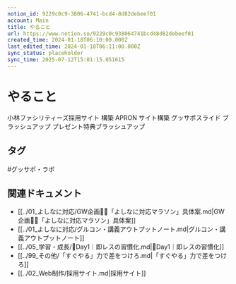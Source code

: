 ```yaml
---
notion_id: 9229c0c9-3806-4741-bcd4-8d82debeef01
account: Main
title: やること
url: https://www.notion.so/9229c0c938064741bcd48d82debeef01
created_time: 2024-01-18T06:10:00.000Z
last_edited_time: 2024-01-18T06:11:00.000Z
sync_status: placeholder
sync_time: 2025-07-12T15:01:15.051615
---
```

# やること

小林ファシリティーズ採用サイト 構築
APRON サイト構築
グッサポスライド ブラッシュアップ
プレゼント特典ブラッシュアップ

## タグ

#グッサポ・ラボ 

## 関連ドキュメント

- [[../01_よしなに対応/GW企画🏃‍♂️「よしなに対応マラソン」具体案.md|GW企画🏃‍♂️「よしなに対応マラソン」具体案]]
- [[../01_よしなに対応/グルコン・講義アウトプットノート.md|グルコン・講義アウトプットノート]]
- [[../05_学習・成長/🔹Day1｜即レスの習慣化.md|🔹Day1｜即レスの習慣化]]
- [[../99_その他/「すぐやる」力で差をつけろ.md|「すぐやる」力で差をつけろ]]
- [[../02_Web制作/採用サイト.md|採用サイト]]
